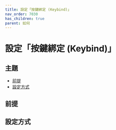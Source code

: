 ```yaml
---
title: 設定「按鍵綁定 (Keybind)」
nav_order: 7030
has_children: true
parent: 如何
---
```



# 設定「按鍵綁定 (Keybind)」




## 主題

* [前提](#前提)
* [設定方式](#設定方式)




## 前提




## 設定方式
